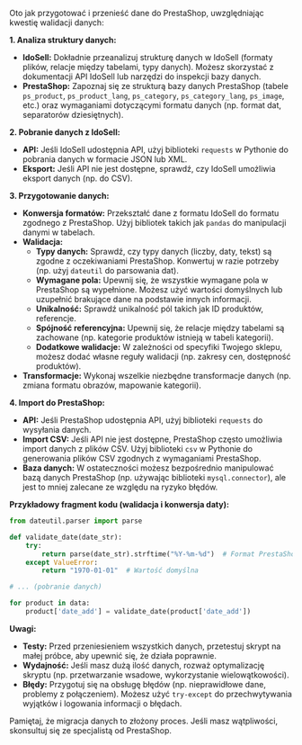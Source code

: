 Oto jak przygotować i przenieść dane do PrestaShop, uwzględniając kwestię walidacji danych:

**1. Analiza struktury danych:**

* **IdoSell:** Dokładnie przeanalizuj strukturę danych w IdoSell (formaty plików, relacje między tabelami, typy danych). Możesz skorzystać z dokumentacji API IdoSell lub narzędzi do inspekcji bazy danych.
* **PrestaShop:** Zapoznaj się ze strukturą bazy danych PrestaShop (tabele `ps_product`, `ps_product_lang`, `ps_category`, `ps_category_lang`, `ps_image`, etc.) oraz wymaganiami dotyczącymi formatu danych (np. format dat, separatorów dziesiętnych).

**2. Pobranie danych z IdoSell:**

* **API:** Jeśli IdoSell udostępnia API, użyj biblioteki `requests` w Pythonie do pobrania danych w formacie JSON lub XML.
* **Eksport:** Jeśli API nie jest dostępne, sprawdź, czy IdoSell umożliwia eksport danych (np. do CSV).

**3. Przygotowanie danych:**

* **Konwersja formatów:** Przekształć dane z formatu IdoSell do formatu zgodnego z PrestaShop. Użyj bibliotek takich jak `pandas` do manipulacji danymi w tabelach.
* **Walidacja:**
    * **Typy danych:** Sprawdź, czy typy danych (liczby, daty, tekst) są zgodne z oczekiwaniami PrestaShop. Konwertuj w razie potrzeby (np. użyj `dateutil` do parsowania dat).
    * **Wymagane pola:** Upewnij się, że wszystkie wymagane pola w PrestaShop są wypełnione. Możesz użyć wartości domyślnych lub uzupełnić brakujące dane na podstawie innych informacji.
    * **Unikalność:** Sprawdź unikalność pól takich jak ID produktów, referencje.
    * **Spójność referencyjna:** Upewnij się, że relacje między tabelami są zachowane (np. kategorie produktów istnieją w tabeli kategorii).
    * **Dodatkowe walidacje:** W zależności od specyfiki Twojego sklepu, możesz dodać własne reguły walidacji (np. zakresy cen, dostępność produktów).
* **Transformacje:** Wykonaj wszelkie niezbędne transformacje danych (np. zmiana formatu obrazów, mapowanie kategorii).

**4. Import do PrestaShop:**

* **API:** Jeśli PrestaShop udostępnia API, użyj biblioteki `requests` do wysyłania danych.
* **Import CSV:** Jeśli API nie jest dostępne, PrestaShop często umożliwia import danych z plików CSV. Użyj biblioteki `csv` w Pythonie do generowania plików CSV zgodnych z wymaganiami PrestaShop.
* **Baza danych:** W ostateczności możesz bezpośrednio manipulować bazą danych PrestaShop (np. używając biblioteki `mysql.connector`), ale jest to mniej zalecane ze względu na ryzyko błędów.

**Przykładowy fragment kodu (walidacja i konwersja daty):**

```python
from dateutil.parser import parse

def validate_date(date_str):
    try:
        return parse(date_str).strftime("%Y-%m-%d")  # Format PrestaShop
    except ValueError:
        return "1970-01-01"  # Wartość domyślna

# ... (pobranie danych)

for product in data:
    product['date_add'] = validate_date(product['date_add'])
```

**Uwagi:**

* **Testy:** Przed przeniesieniem wszystkich danych, przetestuj skrypt na małej próbce, aby upewnić się, że działa poprawnie.
* **Wydajność:** Jeśli masz dużą ilość danych, rozważ optymalizację skryptu (np. przetwarzanie wsadowe, wykorzystanie wielowątkowości).
* **Błędy:** Przygotuj się na obsługę błędów (np. nieprawidłowe dane, problemy z połączeniem). Możesz użyć `try-except` do przechwytywania wyjątków i logowania informacji o błędach.

Pamiętaj, że migracja danych to złożony proces. Jeśli masz wątpliwości, skonsultuj się ze specjalistą od PrestaShop.
